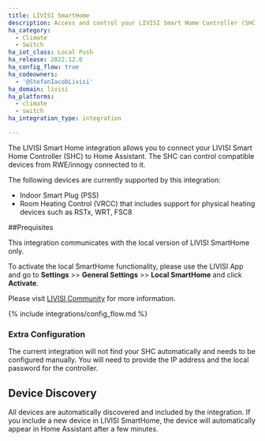 ```yaml
---
title: LIVISI SmartHome
description: Access and control your LIVISI Smart Home Controller (SHC) and its connected RWE/innogy devices.
ha_category:
  - Climate
  - Switch
ha_iot_class: Local Push
ha_release: 2022.12.0
ha_config_flow: true
ha_codeowners:
  - '@StefanIacobLivisi'
ha_domain: livisi
ha_platforms:
  - climate
  - switch
ha_integration_type: integration

---
```

The LIVISI Smart Home integration allows you to connect your LIVISI Smart Home Controller (SHC) to Home Assistant. The SHC can control compatible devices from RWE/innogy connected to it.
 
The following devices are currently supported by this integration:
 
- Indoor Smart Plug (PSS)
- Room Heating Control (VRCC) that includes support for physical heating devices such as RSTx, WRT, FSC8
 
##Prequisites
 
This integration communicates with the local version of LIVISI SmartHome only. 
 
To activate the local SmartHome functionality, please use the LIVISI App and go to **Settings** >> **General Settings** >> **Local SmartHome** and click **Activate**.
 
Please visit [LIVISI Community](https://community.livisi.de) for more information.
 
{% include integrations/config_flow.md %}
 
### Extra Configuration
 
The current integration will not find your SHC automatically and needs to be configured manually. You will need to provide the IP address and the local password for the controller.
 
## Device Discovery

All devices are automatically discovered and included by the integration. If you include a new device in LIVISI SmartHome, the device will automatically appear in Home Assistant after a few minutes.